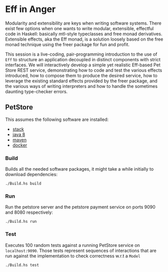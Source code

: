 # Eff in Anger

Modularity and extensibility are keys when writing software systems. There exist few options when one wants to write modular, extensible, effectful code in Haskell: basically mtl-style typeclasses and free monad derivatives. Extensible effects, aka the Eff monad, is a solution loosely based on the free monad technique using the freer package for fun and profit.

This session is a live-coding, pair-programming introduction to the use of `Eff` to structure an application decoupled in distinct components with strict interfaces. We will interactively develop a simple yet realistic Eff-based Pet Store REST service, demonstrating how to code and test the various effects introduced, how to compose them to produce the desired service, how to leverage the existing standard effects provided by the freer package, and the various ways of writing interpreters and how to handle the sometimes daunting type-checker errors.

## PetStore

This assumes the following software are installed:

* [stack](https://docs.haskellstack.org/en/stable/README/)
* [java 8](http://java/com)
* [maven](http://maven.apache.org/)
* [docker](https://www.docker.com/)

### Build

Builds all the needed software packages, it might take a while initially to download dependencies:

```
./Build.hs build
```

### Run

Run the petstore server and the petstore payment service on ports 9090 and 8080 respectively:

```
./Build.hs run
```

### Test

Executes 100 random tests against a running PetStore service on `localhost:9090`. Those tests represent sequences of interactions that are run against the implementation to check correctness w.r.t a `Model`

```
./Build.hs test
```
